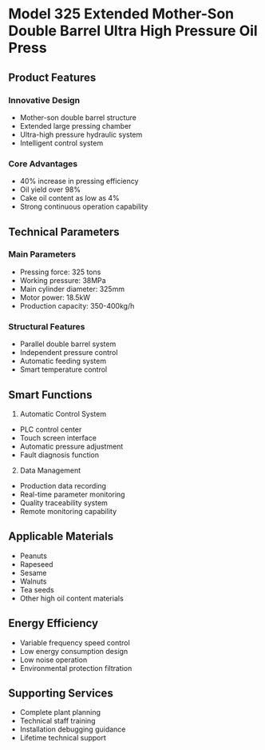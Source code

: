 # Model 325 Extended Mother-Son Double Barrel Ultra High Pressure Oil Press

## Product Features

### Innovative Design
- Mother-son double barrel structure
- Extended large pressing chamber
- Ultra-high pressure hydraulic system
- Intelligent control system

### Core Advantages
- 40% increase in pressing efficiency
- Oil yield over 98%
- Cake oil content as low as 4%
- Strong continuous operation capability

## Technical Parameters

### Main Parameters
- Pressing force: 325 tons
- Working pressure: 38MPa
- Main cylinder diameter: 325mm
- Motor power: 18.5kW
- Production capacity: 350-400kg/h

### Structural Features
- Parallel double barrel system
- Independent pressure control
- Automatic feeding system
- Smart temperature control

## Smart Functions

1. Automatic Control System
- PLC control center
- Touch screen interface
- Automatic pressure adjustment
- Fault diagnosis function

2. Data Management
- Production data recording
- Real-time parameter monitoring
- Quality traceability system
- Remote monitoring capability

## Applicable Materials

- Peanuts
- Rapeseed
- Sesame
- Walnuts
- Tea seeds
- Other high oil content materials

## Energy Efficiency

- Variable frequency speed control
- Low energy consumption design
- Low noise operation
- Environmental protection filtration

## Supporting Services

- Complete plant planning
- Technical staff training
- Installation debugging guidance
- Lifetime technical support
